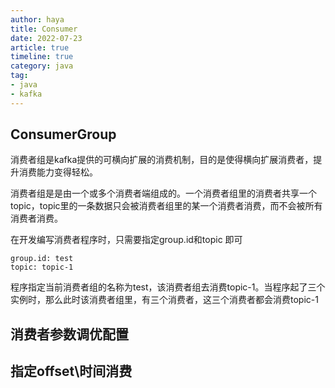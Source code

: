 ```yaml
---
author: haya
title: Consumer
date: 2022-07-23
article: true
timeline: true
category: java
tag:
- java
- kafka
---
```


## ConsumerGroup
消费者组是kafka提供的可横向扩展的消费机制，目的是使得横向扩展消费者，提升消费能力变得轻松。

消费者组是是由一个或多个消费者端组成的。一个消费者组里的消费者共享一个topic，topic里的一条数据只会被消费者组里的某一个消费者消费，而不会被所有消费者消费。

在开发编写消费者程序时，只需要指定group.id和topic 即可
```
group.id: test
topic: topic-1
```
程序指定当前消费者组的名称为test，该消费者组去消费topic-1。当程序起了三个实例时，那么此时该消费者组里，有三个消费者，这三个消费者都会消费topic-1

## 消费者参数调优配置

## 指定offset\时间消费